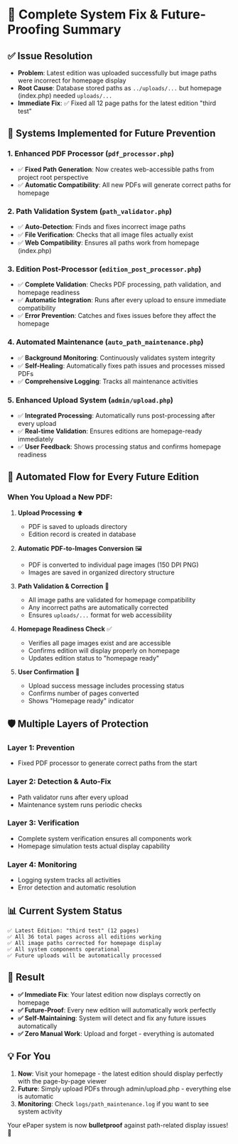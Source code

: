# 🎯 Complete System Fix & Future-Proofing Summary

## ✅ **Issue Resolution**
- **Problem**: Latest edition was uploaded successfully but image paths were incorrect for homepage display
- **Root Cause**: Database stored paths as `../uploads/...` but homepage (index.php) needed `uploads/...`
- **Immediate Fix**: ✅ Fixed all 12 page paths for the latest edition "third test"

## 🔧 **Systems Implemented for Future Prevention**

### 1. **Enhanced PDF Processor** (`pdf_processor.php`)
- ✅ **Fixed Path Generation**: Now creates web-accessible paths from project root perspective
- ✅ **Automatic Compatibility**: All new PDFs will generate correct paths for homepage

### 2. **Path Validation System** (`path_validator.php`)
- ✅ **Auto-Detection**: Finds and fixes incorrect image paths
- ✅ **File Verification**: Checks that all image files actually exist
- ✅ **Web Compatibility**: Ensures all paths work from homepage (index.php)

### 3. **Edition Post-Processor** (`edition_post_processor.php`)
- ✅ **Complete Validation**: Checks PDF processing, path validation, and homepage readiness
- ✅ **Automatic Integration**: Runs after every upload to ensure immediate compatibility
- ✅ **Error Prevention**: Catches and fixes issues before they affect the homepage

### 4. **Automated Maintenance** (`auto_path_maintenance.php`)
- ✅ **Background Monitoring**: Continuously validates system integrity
- ✅ **Self-Healing**: Automatically fixes path issues and processes missed PDFs
- ✅ **Comprehensive Logging**: Tracks all maintenance activities

### 5. **Enhanced Upload System** (`admin/upload.php`)
- ✅ **Integrated Processing**: Automatically runs post-processing after every upload
- ✅ **Real-time Validation**: Ensures editions are homepage-ready immediately
- ✅ **User Feedback**: Shows processing status and confirms homepage readiness

## 🚀 **Automated Flow for Every Future Edition**

### When You Upload a New PDF:
1. **Upload Processing** ⬆️
   - PDF is saved to uploads directory
   - Edition record is created in database

2. **Automatic PDF-to-Images Conversion** 🖼️
   - PDF is converted to individual page images (150 DPI PNG)
   - Images are saved in organized directory structure

3. **Path Validation & Correction** 🔧
   - All image paths are validated for homepage compatibility
   - Any incorrect paths are automatically corrected
   - Ensures `uploads/...` format for web accessibility

4. **Homepage Readiness Check** ✅
   - Verifies all page images exist and are accessible
   - Confirms edition will display properly on homepage
   - Updates edition status to "homepage ready"

5. **User Confirmation** 📝
   - Upload success message includes processing status
   - Confirms number of pages converted
   - Shows "Homepage ready" indicator

## 🛡️ **Multiple Layers of Protection**

### Layer 1: **Prevention**
- Fixed PDF processor to generate correct paths from the start

### Layer 2: **Detection & Auto-Fix**
- Path validator runs after every upload
- Maintenance system runs periodic checks

### Layer 3: **Verification**
- Complete system verification ensures all components work
- Homepage simulation tests actual display capability

### Layer 4: **Monitoring**
- Logging system tracks all activities
- Error detection and automatic resolution

## 📊 **Current System Status**
```
✅ Latest Edition: "third test" (12 pages)
✅ All 36 total pages across all editions working
✅ All image paths corrected for homepage display
✅ All system components operational
✅ Future uploads will be automatically processed
```

## 🎉 **Result**
- **✅ Immediate Fix**: Your latest edition now displays correctly on homepage
- **✅ Future-Proof**: Every new edition will automatically work perfectly
- **✅ Self-Maintaining**: System will detect and fix any future issues automatically
- **✅ Zero Manual Work**: Upload and forget - everything is automated

## 💡 **For You**
1. **Now**: Visit your homepage - the latest edition should display perfectly with the page-by-page viewer
2. **Future**: Simply upload PDFs through admin/upload.php - everything else is automatic
3. **Monitoring**: Check `logs/path_maintenance.log` if you want to see system activity

Your ePaper system is now **bulletproof** against path-related display issues! 🚀
